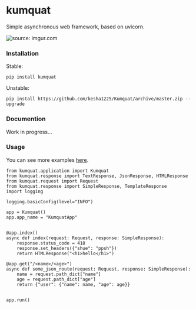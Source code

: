 # kumquat

Simple asynchronous web framework, based on uvicorn.
  
<img src="https://i.imgur.com/8iU3Ex6l.jpg" title="source: imgur.com" />

### Installation

Stable:
```
pip install kumquat
```

Unstable:
```
pip install https://github.com/kesha1225/Kumquat/archive/master.zip --upgrade
```

### Documention

Work in progress...


### Usage

You can see more examples [here](https://github.com/kesha1225/Kumquat/examples).

```python3
from kumquat.application import Kumquat
from kumquat.response import TextResponse, JsonResponse, HTMLResponse
from kumquat.request import Request
from kumquat.response import SimpleResponse, TemplateResponse
import logging

logging.basicConfig(level="INFO")

app = Kumquat()
app.app_name = "KumquatApp"


@app.index()
async def index(request: Request, response: SimpleResponse):
    response.status_code = 418
    response.set_headers({"shue": "ppsh"})
    return HTMLResponse("<h1>hello</h1>")

@app.get("/<name>/<age>")
async def some_json_route(request: Request, response: SimpleResponse):
    name = request.path_dict["name"]
    age = request.path_dict["age"]
    return {"user": {"name": name, "age": age}}


app.run()

```
